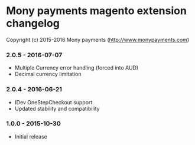 # Mony payments magento extension changelog
Copyright (c) 2015-2016 Mony payments (http://www.monypayments.com)

### 2.0.5 - 2016-07-07
- Multiple Currency error handling (forced into AUD)
- Decimal currency limitation 

### 2.0.4 - 2016-06-21
- IDev OneStepCheckout support
- Updated stability and compatibility 
 
### 1.0.0 - 2015-10-30
- Initial release